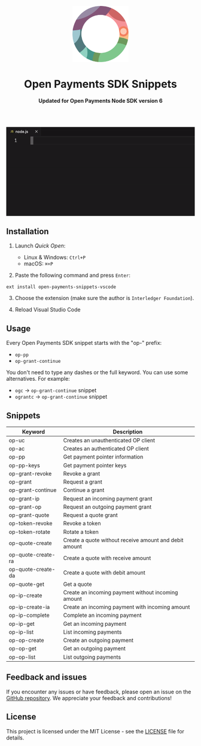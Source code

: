 <p align="center">
    <p align="center">
        <img width="150" height="150" src="images/logo.png" alt="Logo" />
    </p>
    <h1 align="center"><b>Open Payments SDK Snippets</b></h1>
    <p align="center">
        <b>Updated for Open Payments Node SDK version 6</b>
    </p>
    <br />
    <br />
    <p align="center">
        <img align="center" src="images/usage.gif" alt="Usage" />
    </p>
</p>

## Installation

1. Launch _Quick Open_:

    - Linux & Windows: `Ctrl+P`
    - macOS: `⌘+P`

2. Paste the following command and press `Enter`:

```shell
ext install open-payments-snippets-vscode
```

3. Choose the extension (make sure the author is `Interledger Foundation`).

4. Reload Visual Studio Code

## Usage

Every Open Payments SDK snippet starts with the "op-" prefix:

-   `op-pp`
-   `op-grant-continue`

You don't need to type any dashes or the full keyword. You can use some alternatives. For example:

-   `ogc` -> `op-grant-continue` snippet
-   `ograntc` -> `op-grant-continue` snippet

## Snippets

| Keyword            | Description                                            |
| ------------------ | ------------------------------------------------------ |
| op-uc              | Creates an unauthenticated OP client                   |
| op-ac              | Creates an authenticated OP client                     |
| op-pp              | Get payment pointer information                        |
| op-pp-keys         | Get payment pointer keys                               |
| op-grant-revoke    | Revoke a grant                                         |
| op-grant           | Request a grant                                        |
| op-grant-continue  | Continue a grant                                       |
| op-grant-ip        | Request an incoming payment grant                      |
| op-grant-op        | Request an outgoing payment grant                      |
| op-grant-quote     | Request a quote grant                                  |
| op-token-revoke    | Revoke a token                                         |
| op-token-rotate    | Rotate a token                                         |
| op-quote-create    | Create a quote without receive amount and debit amount |
| op-quote-create-ra | Create a quote with receive amount                     |
| op-quote-create-da | Create a quote with debit amount                       |
| op-quote-get       | Get a quote                                            |
| op-ip-create       | Create an incoming payment without incoming amount     |
| op-ip-create-ia    | Create an incoming payment with incoming amount        |
| op-ip-complete     | Complete an incoming payment                           |
| op-ip-get          | Get an incoming payment                                |
| op-ip-list         | List incoming payments                                 |
| op-op-create       | Create an outgoing payment                             |
| op-op-get          | Get an outgoing payment                                |
| op-op-list         | List outgoing payments                                 |

## Feedback and issues

If you encounter any issues or have feedback, please open an issue on
the [GitHub repository](https://github.com/interledger/open-payments-snippets-vscode/issues). We appreciate your feedback
and contributions!

## License

This project is licensed under the MIT License - see the [LICENSE](./LICENSE) file for details.
